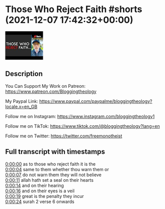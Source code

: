 # Those Who Reject Faith #shorts (2021-12-07 17:42:32+00:00)

![alt Those Who Reject Faith #shorts](c6_PVUhW3zQ.jpg "Those Who Reject Faith #shorts")

## Description

You Can Support My Work on Patreon:
https://www.patreon.com/Bloggingtheology

My Paypal Link: 
https://www.paypal.com/paypalme/bloggingtheology?locale.x=en_GB

Follow me on Instagram:
https://www.instagram.com/bloggingtheology1

Follow me on TikTok:
https://www.tiktok.com/@bloggingtheology?lang=en

Follow me on Twitter:
https://twitter.com/freemonotheist



## Full transcript with timestamps

[0:00:00](https://youtu.be/c6_PVUhW3zQ?t=0) as to those who reject faith it is the  
[0:00:04](https://youtu.be/c6_PVUhW3zQ?t=4) same to them whether thou warn them or  
[0:00:07](https://youtu.be/c6_PVUhW3zQ?t=7) do not warn them they will not believe  
[0:00:11](https://youtu.be/c6_PVUhW3zQ?t=11) allah hath set a seal on their hearts  
[0:00:14](https://youtu.be/c6_PVUhW3zQ?t=14) and on their hearing  
[0:00:16](https://youtu.be/c6_PVUhW3zQ?t=16) and on their eyes is a veil  
[0:00:19](https://youtu.be/c6_PVUhW3zQ?t=19) great is the penalty they incur  
[0:00:24](https://youtu.be/c6_PVUhW3zQ?t=24) surah 2 verse 6 onwards  
